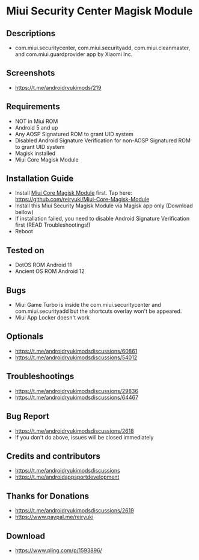 # Miui Security Center Magisk Module

## Descriptions
- com.miui.securitycenter, com.miui.securityadd, com.miui.cleanmaster, and com.miui.guardprovider app by Xiaomi Inc.

## Screenshots
- https://t.me/androidryukimods/219

## Requirements
- NOT in Miui ROM
- Android 5 and up
- Any AOSP Signatured ROM to grant UID system
- Disabled Android Signature Verification for non-AOSP Signatured ROM to grant UID system
- Magisk installed
- Miui Core Magisk Module

## Installation Guide
- Install [Miui Core Magisk Module](https://github.com/reiryuki/Miui-Core-Magisk-Module) first. Tap here: https://github.com/reiryuki/Miui-Core-Magisk-Module
- Install this Miui Security Magisk Module via Magisk app only (Download bellow)
- If installation failed, you need to disable Android Signature Verification first (READ Troubleshootings!)
- Reboot

## Tested on
- DotOS ROM Android 11
- Ancient OS ROM Android 12

## Bugs
- Miui Game Turbo is inside the com.miui.securitycenter and com.miui.securityadd but the shortcuts overlay won't be appeared.
- Miui App Locker doesn't work

## Optionals
- https://t.me/androidryukimodsdiscussions/60861
- https://t.me/androidryukimodsdiscussions/54012

## Troubleshootings
- https://t.me/androidryukimodsdiscussions/29836
- https://t.me/androidryukimodsdiscussions/64467

## Bug Report
- https://t.me/androidryukimodsdiscussions/2618
- If you don't do above, issues will be closed immediately

## Credits and contributors
- https://t.me/androidryukimodsdiscussions
- https://t.me/androidappsportdevelopment

## Thanks for Donations
- https://t.me/androidryukimodsdiscussions/2619
- https://www.paypal.me/reiryuki

## Download
- https://www.pling.com/p/1593896/
